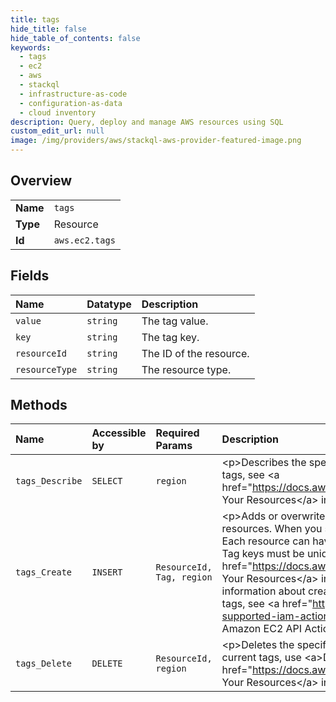 ```yaml
---
title: tags
hide_title: false
hide_table_of_contents: false
keywords:
  - tags
  - ec2
  - aws    
  - stackql
  - infrastructure-as-code
  - configuration-as-data
  - cloud inventory
description: Query, deploy and manage AWS resources using SQL
custom_edit_url: null
image: /img/providers/aws/stackql-aws-provider-featured-image.png
---
```

  
    

## Overview
<table><tbody>
<tr><td><b>Name</b></td><td><code>tags</code></td></tr>
<tr><td><b>Type</b></td><td>Resource</td></tr>
<tr><td><b>Id</b></td><td><code>aws.ec2.tags</code></td></tr>
</tbody></table>

## Fields
| Name | Datatype | Description |
|:-----|:---------|:------------|
| `value` | `string` | The tag value. |
| `key` | `string` | The tag key. |
| `resourceId` | `string` | The ID of the resource. |
| `resourceType` | `string` | The resource type. |
## Methods
| Name | Accessible by | Required Params | Description |
|:-----|:--------------|:----------------|:------------|
| `tags_Describe` | `SELECT` | `region` | &lt;p&gt;Describes the specified tags for your EC2 resources.&lt;/p&gt; &lt;p&gt;For more information about tags, see &lt;a href="https://docs.aws.amazon.com/AWSEC2/latest/UserGuide/Using_Tags.html"&gt;Tagging Your Resources&lt;/a&gt; in the &lt;i&gt;Amazon Elastic Compute Cloud User Guide&lt;/i&gt;.&lt;/p&gt; |
| `tags_Create` | `INSERT` | `ResourceId, Tag, region` | &lt;p&gt;Adds or overwrites only the specified tags for the specified Amazon EC2 resource or resources. When you specify an existing tag key, the value is overwritten with the new value. Each resource can have a maximum of 50 tags. Each tag consists of a key and optional value. Tag keys must be unique per resource.&lt;/p&gt; &lt;p&gt;For more information about tags, see &lt;a href="https://docs.aws.amazon.com/AWSEC2/latest/UserGuide/Using_Tags.html"&gt;Tagging Your Resources&lt;/a&gt; in the &lt;i&gt;Amazon Elastic Compute Cloud User Guide&lt;/i&gt;. For more information about creating IAM policies that control users' access to resources based on tags, see &lt;a href="https://docs.aws.amazon.com/AWSEC2/latest/UserGuide/ec2-supported-iam-actions-resources.html"&gt;Supported Resource-Level Permissions for Amazon EC2 API Actions&lt;/a&gt; in the &lt;i&gt;Amazon Elastic Compute Cloud User Guide&lt;/i&gt;.&lt;/p&gt; |
| `tags_Delete` | `DELETE` | `ResourceId, region` | &lt;p&gt;Deletes the specified set of tags from the specified set of resources.&lt;/p&gt; &lt;p&gt;To list the current tags, use &lt;a&gt;DescribeTags&lt;/a&gt;. For more information about tags, see &lt;a href="https://docs.aws.amazon.com/AWSEC2/latest/UserGuide/Using_Tags.html"&gt;Tagging Your Resources&lt;/a&gt; in the &lt;i&gt;Amazon Elastic Compute Cloud User Guide&lt;/i&gt;.&lt;/p&gt; |
